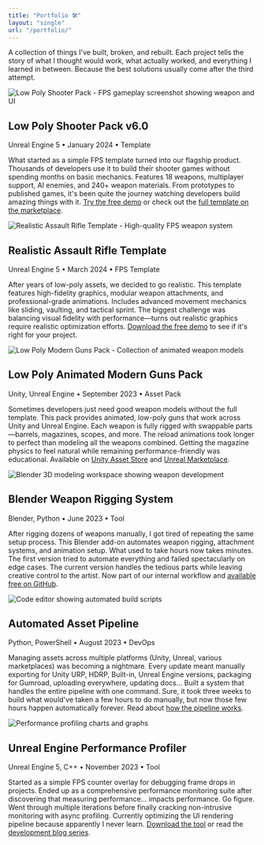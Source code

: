 ```yaml
---
title: "Portfolio 🛠️"
layout: "single"
url: "/portfolio/"
---
```


A collection of things I've built, broken, and rebuilt. Each project tells the story of what I thought would work, 
what actually worked, and everything I learned in between. Because the best solutions usually come after the third attempt.

<article class="project-post">
    <div class="project-image">
        <img src="https://img.itch.zone/aW1nLzE0MzUzNjM3LnBuZw==/original/Fp6Cly.png" alt="Low Poly Shooter Pack - FPS gameplay screenshot showing weapon and UI" />
    </div>
    <h2 class="project-title">Low Poly Shooter Pack v6.0</h2>
    <div class="project-meta">Unreal Engine 5 • January 2024 • Template</div>
    <p class="project-description">
        What started as a simple FPS template turned into our flagship product. Thousands of developers use it to build 
        their shooter games without spending months on basic mechanics. Features 18 weapons, multiplayer support, AI enemies, 
        and 240+ weapon materials. From prototypes to published games, it's been quite the journey watching developers 
        build amazing things with it. <a href="#">Try the free demo</a> or check out the <a href="#">full template on the marketplace</a>.
    </p>
</article>

<article class="project-post">
    <div class="project-image">
        <img src="https://img.itch.zone/aW1nLzE0NDIxOTc2LnBuZw==/original/jQv8sL.png" alt="Realistic Assault Rifle Template - High-quality FPS weapon system" />
    </div>
    <h2 class="project-title">Realistic Assault Rifle Template</h2>
    <div class="project-meta">Unreal Engine 5 • March 2024 • FPS Template</div>
    <p class="project-description">
        After years of low-poly assets, we decided to go realistic. This template features high-fidelity graphics, 
        modular weapon attachments, and professional-grade animations. Includes advanced movement mechanics like sliding, 
        vaulting, and tactical sprint. The biggest challenge was balancing visual fidelity with performance—turns out 
        realistic graphics require realistic optimization efforts. <a href="#">Download the free demo</a> to see if it's right for your project.
    </p>
</article>

<article class="project-post">
    <div class="project-image">
        <img src="https://img.itch.zone/aW1hZ2VzLzE0MzUzNjM4LnBuZw==/original/kxTyHY.png" alt="Low Poly Modern Guns Pack - Collection of animated weapon models" />
    </div>
    <h2 class="project-title">Low Poly Animated Modern Guns Pack</h2>
    <div class="project-meta">Unity, Unreal Engine • September 2023 • Asset Pack</div>
    <p class="project-description">
        Sometimes developers just need good weapon models without the full template. This pack provides animated, 
        low-poly guns that work across Unity and Unreal Engine. Each weapon is fully rigged with swappable parts—barrels, 
        magazines, scopes, and more. The reload animations took longer to perfect than modeling all the weapons combined. 
        Getting the magazine physics to feel natural while remaining performance-friendly was educational. 
        Available on <a href="#">Unity Asset Store</a> and <a href="#">Unreal Marketplace</a>.
    </p>
</article>

<article class="project-post">
    <div class="project-image">
        <img src="https://images.unsplash.com/photo-1580234797602-22656155fa12?w=800&h=300&fit=crop" alt="Blender 3D modeling workspace showing weapon development" />
    </div>
    <h2 class="project-title">Blender Weapon Rigging System</h2>
    <div class="project-meta">Blender, Python • June 2023 • Tool</div>
    <p class="project-description">
        After rigging dozens of weapons manually, I got tired of repeating the same setup process. This Blender add-on 
        automates weapon rigging, attachment systems, and animation setup. What used to take hours now takes minutes. 
        The first version tried to automate everything and failed spectacularly on edge cases. The current version handles 
        the tedious parts while leaving creative control to the artist. Now part of our internal workflow and 
        <a href="#">available free on GitHub</a>.
    </p>
</article>

<article class="project-post">
    <div class="project-image">
        <img src="https://images.unsplash.com/photo-1551650975-87deedd944c3?w=800&h=300&fit=crop" alt="Code editor showing automated build scripts" />
    </div>
    <h2 class="project-title">Automated Asset Pipeline</h2>
    <div class="project-meta">Python, PowerShell • August 2023 • DevOps</div>
    <p class="project-description">
        Managing assets across multiple platforms (Unity, Unreal, various marketplaces) was becoming a nightmare. 
        Every update meant manually exporting for Unity URP, HDRP, Built-in, Unreal Engine versions, packaging for 
        Gumroad, uploading everywhere, updating docs... Built a system that handles the entire pipeline with one command. 
        Sure, it took three weeks to build what would've taken a few hours to do manually, but now those few hours 
        happen automatically forever. Read about <a href="#">how the pipeline works</a>.
    </p>
</article>

<article class="project-post">
    <div class="project-image">
        <img src="https://images.unsplash.com/photo-1518709268805-4e9042af2176?w=800&h=300&fit=crop" alt="Performance profiling charts and graphs" />
    </div>
    <h2 class="project-title">Unreal Engine Performance Profiler</h2>
    <div class="project-meta">Unreal Engine 5, C++ • November 2023 • Tool</div>
    <p class="project-description">
        Started as a simple FPS counter overlay for debugging frame drops in projects. Ended up as a comprehensive 
        performance monitoring suite after discovering that measuring performance... impacts performance. Go figure. 
        Went through multiple iterations before finally cracking non-intrusive monitoring with async profiling. 
        Currently optimizing the UI rendering pipeline because apparently I never learn. 
        <a href="#">Download the tool</a> or read the <a href="#">development blog series</a>.
    </p>
</article>
